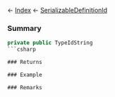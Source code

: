 ← [Index](Api-Index) ← [SerializableDefinitionId](VRage.ObjectBuilders.SerializableDefinitionId)

### Summary

```csharp
private public TypeIdString
```csharp

### Returns

### Example

### Remarks

